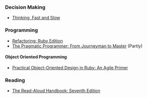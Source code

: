 ### Decision Making ###
* [Thinking, Fast and Slow](http://www.amazon.com/Thinking-Fast-Slow-Daniel-Kahneman/dp/0374533555)


### Programming ###
* [Refactoring: Ruby Edition](http://www.amazon.com/Refactoring-Ruby-Addison-Wesley-Professional-ebook/dp/B002TIOYWG/)
* [The Pragmatic Programmer: From Journeyman to Master](http://www.amazon.com/The-Pragmatic-Programmer-Journeyman-Master/dp/020161622X) (Partly)

#### Object Oriented Programming ####
* [Practical Object-Oriented Design in Ruby: An Agile Primer](http://www.amazon.com/Practical-Object-Oriented-Design-Ruby-Addison-Wesley/dp/0321721330)

### Reading ###
* [The Read-Aloud Handbook: Seventh Edition](http://www.amazon.com/The-Read-Aloud-Handbook-Seventh-Edition/dp/014312160X/ref=pd_sim_b_2?ie=UTF8&refRID=0JKZYAGD9B4SF5P6X4NH)
